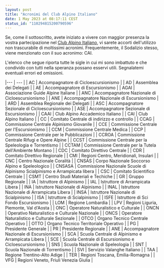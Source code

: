 ```yaml
---
layout: post
title: "Acronimi del Club Alpino Italiano"
date: 1 May 2023 at 08:17:11 CEST
status_id: "110294815200790596"
---
```


Se, come il sottoscritto, avete iniziato a vivere con maggior presenza la vostra partecipazione nel [Club Alpino Italiano][cai], vi sarete accorti dell'utilizzo non trascurabile di moltissimi acronimi. Frequentemente, il Sodalizio stesso, viene menzionato con il suo acronimo: CAI.

L'elenco che segue riporta tutte le sigle in cui mi sono imbattuto e che condivido con tutti nella speranza possano esservi utili. Segnalatemi eventuali errori ed omissioni.

|--- | --- |
| AC | Accompagnatore di Cicloescursionismo |
| AD | Assemblea dei Delegati |
| AE | Accompagnatore di Escursionismo |
| AGAI | Associazione Guide Alpine Italiane |
| ANC | Accompagnatore Nazionale di Cicloescursionismo |
| ANE | Accompagnatore Nazionale di Escursionismo |
| ARD | Assemblea Regionale dei Delegati |
| ASC | Accompagnatore Sezionale di Cicloescursionismo |
| ASE | Accompagnatore Sezionale di Escursionismo |
| CAAI | Club Alpino Accademico Italiano |
| CAI | Club Alpino Italiano |
| CC | Comitato Centrale di indirizzo e controllo |
| CCAG | Commissione Centrale Alpinismo Giovanile |
| CCE | Commissione Centrale per l'Escursionismo |
| CCM | Commissione Centrale Medica |
| CCP | Commissione Centrale per le Pubblicazioni |
| CCROA | Commissione Centrale Rifugi e Opere Alpine |
| CCST | Commissione Centrale per la Speleologia e Torrentismo |
| CCTAM | Commissione Centrale per la Tutela dell'Ambiente Montano |
| CDC | Comitato Direttivo Centrale |
| CDR | Comitato Direttivo Regionale |
| CMI | Regioni Centro, Meridionali, Insulari |
| CNC | Centro Nazionale Coralità |
| CNSAS | Corpo Nazionale Soccorso Alpino e Speleologico |
| CNSASA | Commissione Nazionale Scuole di Alpinismo Scialpinismo e Arrampicata libera |
| CSC | Comitato Scientifico Centrale |
| CSMT | Centro Studi Materiali e Techiche |
| GR | Gruppo Regionale |
| IA | Istruttore di Alpinismo |
| IAL | Istruttore di Arrampicata Libera |
| INA | Istruttore Nazionale di Alpinismo |
| INAL | Istruttore Nazionale di Arrampicata Libera |
| INSA | Istruttore Nazionale di Scialpinismo |
| ISA | Istruttore di Scialpinismo |
| ISFE | Istruttore di Sci Fondo Escursionismo |
| LOM | Regione Lombardia |
| LPV | Regioni Liguria, Piemonte, Val d'Aosta |
| ONC | Operatore Naturalistico e Culturale |
| ONCN | Operativo Naturalistico e Culturale Nazionale |
| ONCS | Operatore Naturalistico e Culturale Sezionale |
| OTCO | Organo Tecnico Centrale Operativo |
| OTTO | Organo Tecnico Territoriale Operativo |
| PG | Presidente Generale |
| PR | Presidente Regionale |
| ANE | Accompagnatore Nazionale di Escursionismo |
| SCA | Scuola Centrale di Alpinismo e Arrampicata Libera |
| SCE | Scuola Centrale di Escursionismo e Cicloescursionismo |
| SNS | Scuola Nazionale di Speleologia |
| SNT | Scuola Nazionale di Torrentismo |
| SVI | Servizio Valanghe Italiano |
| TAA | Regione Trentino-Alto Adige |
| TER | Regioni Toscana, Emilia-Romagna |
| VFG | Regioni Veneto, Friuli Venezia Giulia |

[cai]: https://www.cai.it
